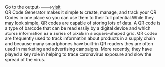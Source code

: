 Go to the output----><a href="https://tolichukkaakanksha.github.io/QRcode-generator/">visit</a><br>
QR Code Generator makes it simple to create, manage, and track your QR Codes in one place so you can use them to their full potential.While they may look simple, QR codes are capable of storing lots of data.
A QR code is a type of barcode that can be read easily by a digital device and which stores information as a series of pixels in a square-shaped grid. QR codes are frequently used to track information about products in a supply chain and because many smartphones have built-in QR readers they are often used in marketing and advertising campaigns. More recently, they have played a key role in helping to trace coronavirus exposure and slow the spread of the virus.
